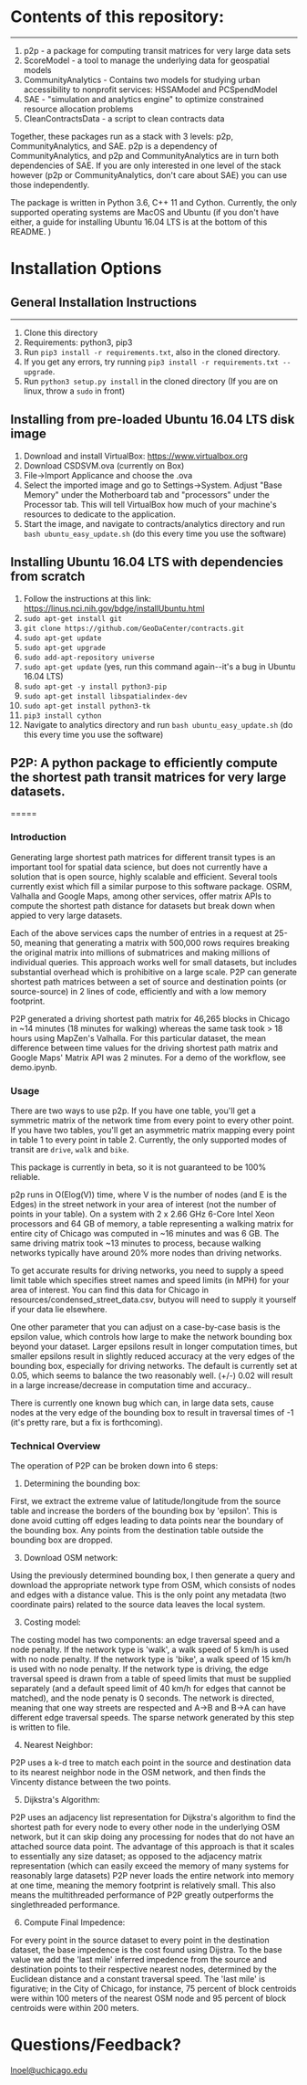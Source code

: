 # Contents of this repository:
----
1. p2p - a package for computing transit matrices for very large data sets
2. ScoreModel - a tool to manage the underlying data for geospatial models
3. CommunityAnalytics - Contains two models for studying urban accessibility to nonprofit services: HSSAModel and PCSpendModel
4. SAE - "simulation and analytics engine" to optimize constrained resource allocation problems
5. CleanContractsData - a script to clean contracts data

Together, these packages run as a stack with 3 levels: p2p, CommunityAnalytics, and SAE. p2p is a dependency of CommunityAnalytics, and p2p and CommunityAnalytics are in turn both dependencies of SAE. If you are only interested in one level of the stack however (p2p or CommunityAnalytics, don't care about SAE) you can use those independently.

The package is written in Python 3.6, C++ 11 and Cython. Currently, the only supported operating systems are MacOS and Ubuntu (if you don't have either, a guide for installing Ubuntu 16.04 LTS is at the bottom of this README. )

# Installation Options

## General Installation Instructions
----
1. Clone this directory
2. Requirements: python3, pip3
3. Run `pip3 install -r requirements.txt`, also in the cloned directory.
4. If you get any errors, try running `pip3 install -r requirements.txt --upgrade`.
5. Run `python3 setup.py install` in the cloned directory (If you are on linux, throw a `sudo` in front)

## Installing from pre-loaded Ubuntu 16.04 LTS disk image

1. Download and install VirtualBox: https://www.virtualbox.org
2. Download CSDSVM.ova (currently on Box)
3. File->Import Applicance and choose the .ova
4. Select the imported image and go to Settings->System. Adjust "Base Memory" under the Motherboard tab and "processors" under the Processor tab. This will tell VirtualBox how much of your machine's resources to dedicate to the application.
5. Start the image, and navigate to contracts/analytics directory and run `bash ubuntu_easy_update.sh` (do this every time you use the software)

## Installing Ubuntu 16.04 LTS with dependencies from scratch

1. Follow the instructions at this link: https://linus.nci.nih.gov/bdge/installUbuntu.html
2. `sudo apt-get install git`
3. `git clone https://github.com/GeoDaCenter/contracts.git`
4. `sudo apt-get update`
5. `sudo apt-get upgrade`
6. `sudo add-apt-repository universe`
7. `sudo apt-get update` (yes, run this command again--it's a bug in Ubuntu 16.04 LTS)
8. `sudo apt-get -y install python3-pip`
9. `sudo apt-get install libspatialindex-dev` 
10. `sudo apt-get install python3-tk`
11. `pip3 install cython`
11. Navigate to analytics directory and run `bash ubuntu_easy_update.sh` (do this every time you use the software)


## P2P: A python package to efficiently compute the shortest path transit matrices for very large datasets.

=====

### Introduction

Generating large shortest path matrices for different transit types is an important tool for spatial data science, but does not currently have a solution that is open source, highly scalable and efficient. Several tools currently exist which fill a similar purpose to this software package. OSRM, Valhalla and Google Maps, among other services, offer matrix APIs to compute the shortest path distance for datasets but break down when appied to very large datasets.

Each of the above services caps the number of entries in a request at 25-50, meaning that generating a matrix with 500,000 rows requires breaking the original matrix into millions of submatrices and making millions of individual queries. This approach works well for small datasets, but includes substantial overhead which is prohibitive on a large scale. P2P can generate shortest path matrices between a set of source and destination points (or source-source) in 2 lines of code, efficiently and with a low memory footprint.

P2P generated a driving shortest path matrix for 46,265 blocks in Chicago in ~14 minutes (18 minutes for walking) whereas the same task took > 18 hours using MapZen's Valhalla. For this particular dataset, the mean difference between time values for the driving shortest path matrix and Google Maps' Matrix API was 2 minutes. For a demo of the workflow, see demo.ipynb.


### Usage


There are two ways to use p2p. If you have one table, you'll get a symmetric matrix of the network time from every point to every other point. If you have two tables, you'll get an asymmetric matrix mapping every point in table 1 to every point in table 2. Currently, the only supported modes of transit are `drive`, `walk` and `bike`.

This package is currently in beta, so it is not guaranteed to be 100% reliable.

p2p runs in O(Elog(V)) time, where V is the number of nodes (and E is the Edges) in the street network in your area of interest (not the number of points in your table). On a system with 2 x 2.66 GHz 6-Core Intel Xeon processors and 64 GB of memory, a table representing a walking matrix for entire city of Chicago was computed in ~16 minutes and was 6 GB. The same driving matrix took ~13 minutes to process, because walking networks typically have around 20% more nodes than driving networks.

To get accurate results for driving networks, you need to supply a speed limit table which specifies street names and speed limits (in MPH) for your area of interest. You can find this data for Chicago in resources/condensed_street_data.csv, butyou will need to supply it yourself if your data lie elsewhere.

One other parameter that you can adjust on a case-by-case basis is the epsilon value, which controls how large to make the network bounding box beyond your dataset. Larger epsilons result in longer computation times, but smaller epsilons result in slightly reduced accuracy at the very edges of the bounding box, especially for driving networks. The default is currently set at 0.05, which seems to balance the two reasonably well. (+/-) 0.02 will result in a large increase/decrease in computation time and accuracy..

There is currently one known bug which can, in large data sets, cause nodes at the very edge of the bounding box to result in traversal times of -1 (it's pretty rare, but a fix is forthcoming).

### Technical Overview

The operation of P2P can be broken down into 6 steps:

1. Determining the bounding box:

First, we extract the extreme value of latitude/longitude from the source table and increase the borders of the bounding box by 'epsilon'. This is done avoid cutting off edges leading to data points near the boundary of the bounding box. Any points from the destination table outside the bounding box are dropped.

3. Download OSM network:

Using the previously determined bounding box, I then generate a query and download the appropriate network type from OSM, which consists of nodes and edges with a distance value. This is the only point any metadata (two coordinate pairs) related to the source data leaves the local system. 

3. Costing model:

The costing model has two components: an edge traversal speed and a node penalty. If the network type is 'walk', a walk speed of 5 km/h is used with no node penalty. If the network type is 'bike', a walk speed of 15 km/h is used with no node penalty. If the network type is driving, the edge traversal speed is drawn from a table of speed limits that must be supplied separately (and a default speed limit of 40 km/h for edges that cannot be matched), and the node penaty is 0 seconds. The network is directed, meaning that one way streets are respected and A->B and B->A can have different edge traversal speeds. The sparse network generated by this step is written to file.

4. Nearest Neighbor:

P2P uses a k-d tree to match each point in the source and destination data to its nearest neighbor node in the OSM network, and then finds the Vincenty distance between the two points.

5. Dijkstra's Algorithm:

P2P uses an adjacency list representation for Dijkstra's algorithm to find the shortest path for every node to every other node in the underlying OSM network, but it can skip doing any processing for nodes that do not have an attached source data point. The advantage of this approach is that it scales to essentially any size dataset; as opposed to the adjacency matrix representation (which can easily exceed the memory of many systems for reasonably large datasets) P2P never loads the entire network into memory at one time, meaning the memory footprint is relatively small. This also means the multithreaded performance of P2P greatly outperforms the singlethreaded performance. 

6. Compute Final Impedence:

For every point in the source dataset to every point in the destination dataset, the base impedence is the cost found using Dijstra. To the base value we add the 'last mile' inferred impedence from the source and destination points to their respective nearest nodes, determined by the Euclidean distance and a constant traversal speed. The 'last mile' is figurative; in the City of Chicago, for instance, 75 percent of block centroids were within 100 meters of the nearest OSM node and 95 percent of block centroids were within 200 meters.


# Questions/Feedback?

lnoel@uchicago.edu
